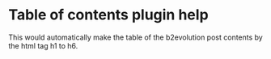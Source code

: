 # Table of contents plugin help
This would automatically make the table of the b2evolution post contents by the html tag h1 to h6.
